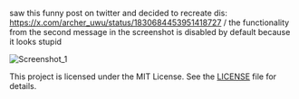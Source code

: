 saw this funny post on twitter and decided to recreate dis: https://x.com/archer_uwu/status/1830684453951418727 /
the functionality from the second message in the screenshot is disabled by default because it looks stupid

![Screenshot_1](https://i.imgur.com/QzxHz6Z.png)

This project is licensed under the MIT License. See the [LICENSE](LICENSE) file for details.
